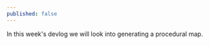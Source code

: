```yaml
---
published: false
---
```


In this week's devlog we will look into generating a procedural map.

<!--excerpt-->

